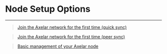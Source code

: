 # Node Setup Options
-----

> [Join the Axelar network for the first time (quick sync)](/setup/join)

> [Join the Axelar network for the first time (peer sync)](/setup/join-peer)

> [Basic management of your Axelar node](/setup/basic)
